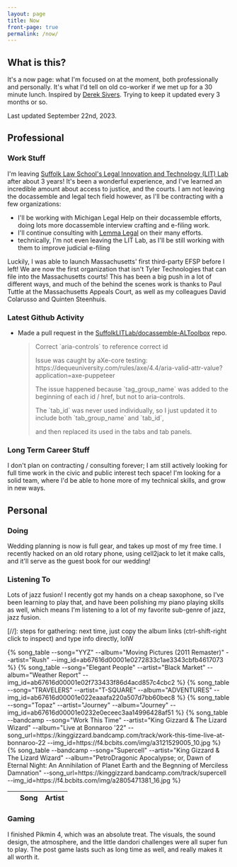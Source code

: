 ```yaml
---
layout: page
title: Now
front-page: true
permalink: /now/
---
```


## What is this?

It's a now page: what I'm focused on at the moment, both professionally and personally.
It's what I'd tell on old co-worker if we met up for a 30 minute lunch.
Inspired by [Derek Sivers](https://sive.rs/nowff).
Trying to keep it updated every 3 months or so.

Last updated September 22nd, 2023.

## Professional

### Work Stuff

I'm leaving [Suffolk Law School's Legal Innovation and Technology (LIT) Lab](https://suffolklitlab.org/) after about 3 years!
It's been a wonderful experience, and I've learned an incredible amount about access to justice, and the courts.
I am not leaving the docassemble and legal tech field however, as I'll be contracting with a few organizations:

* I'll be working with Michigan Legal Help on their docassemble efforts, doing lots more docassemble interview crafting and e-filing work.
* I'll continue consulting with [Lemma Legal](https://lemmalegal.com/) on their many efforts.
* technically, I'm not even leaving the LIT Lab, as I'll be still working with them to improve judicial e-filing

Luckily, I was able to launch Massachusetts' first third-party EFSP before I left!
We are now the first organization that isn't Tyler Technologies that can file into the Massachusetts courts!
This has been a big push in a lot of different ways, and much of the behind the scenes work is thanks to Paul Tuttle at the Massachusetts Appeals Court, as well as my colleagues David Colarusso and Quinten Steenhuis.

### Latest Github Activity

<span id="if-updated"><span>

<script type="text/javascript" src="/assets/js/now.js"></script>

<ul>
<li>
<p><span id="event-title">Made a pull request</span> in the <a id="event-repo" href="https://github.com/SuffolkLITLab/docassemble-ALToolbox">SuffolkLITLab/docassemble-ALToolbox</a> repo.</p>

<blockquote id="event-desc"><p>Correct `aria-controls` to reference correct id</p><p></p><p>Issue was caught by aXe-core testing: https://dequeuniversity.com/rules/axe/4.4/aria-valid-attr-value?application=axe-puppeteer
</p><p>
</p><p>The issue happened because `tag_group_name` was added to the beginning of each id / href, but not to aria-controls.
</p><p>The `tab_id` was never used individually, so I just updated it to include both `tab_group_name` and `tab_id`,
</p><p>and then replaced its used in the tabs and tab panels.</p></blockquote>
</li>
</ul>

### Long Term Career Stuff

I don't plan on contracting / consulting forever; I am still actively looking for full time work in the civic and public interest tech space!
I'm looking for a solid team, where I'd be able to hone more of my technical skills, and grow in new ways.

## Personal

### Doing

Wedding planning is now is full gear, and takes up most of my free time.
I recently hacked on an old rotary phone, using cell2jack to let it make calls, and it'll serve as the guest book for our wedding!

### Listening To

Lots of jazz fusion!
I recently got my hands on a cheap saxophone, so I've been learning to play that, and have been polishing my piano playing skills as well, which means I'm listening to a lot
of my favorite sub-genre of jazz, jazz fusion.

[//]: steps for gathering: next time, just copy the album links (ctrl-shift-right click to inspect) and type info directly, lolW

<table class="listening-to">
  <thead>
    <tr>
      <th>&nbsp;</th>
      <th>Song</th>
      <th>Artist</th>
    </tr>
  </thead>
  <tbody>
    {% song_table --song="YYZ" --album="Moving Pictures (2011 Remaster)" --artist="Rush" --img_id=ab67616d00001e0272833c1ae3343cbfb4617073 %}
    {% song_table --song="Elegant People" --artist="Black Market" --album="Weather Report" --img_id=ab67616d00001e02f733433f86d4acd857c4cbc2 %}
    {% song_table --song="TRAVELERS" --artist="T-SQUARE" --album="ADVENTURES" --img_id=ab67616d00001e022eaaafa220a507d7bb60bec8 %}
    {% song_table --song="Topaz" --artist="Journey" --album="Journey" --img_id=ab67616d00001e0232e0eceec3aa14996428af51 %}
    {% song_table --bandcamp --song="Work This Time" --artist="King Gizzard & The Lizard Wizard" --album="Live at Bonnaroo '22" --song_url=https://kinggizzard.bandcamp.com/track/work-this-time-live-at-bonnaroo-22  --img_id=https://f4.bcbits.com/img/a3121529005_10.jpg %}
    {% song_table --bandcamp --song="Supercell" --artist="King Gizzard & The Lizard Wizard" --album="PetroDragonic Apocalypse; or, Dawn of Eternal Night: An Annihilation of Planet Earth and the Begnning of Merciless Damnation" --song_url=https://kinggizzard.bandcamp.com/track/supercell --img_id=https://f4.bcbits.com/img/a2805471381_16.jpg %}
  </tbody>
</table>

### Gaming

I finished Pikmin 4, which was an absolute treat. The visuals, the sound design, the atmosphere, and the little dandori challenges were all super fun to play. The post game lasts such as long time as well, and really makes it all worth it.

